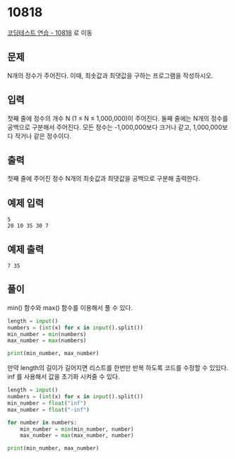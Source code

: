 # 10818

[코딩테스트 연습 - 10818][1] 로 이동

## 문제

N개의 정수가 주어진다. 이때, 최솟값과 최댓값을 구하는 프로그램을 작성하시오.

## 입력

첫째 줄에 정수의 개수 N (1 ≤ N ≤ 1,000,000)이 주어진다. 둘째 줄에는 N개의 정수를 공백으로 구분해서 주어진다. 모든 정수는 -1,000,000보다 크거나 같고, 1,000,000보다 작거나 같은 정수이다.

## 출력

첫째 줄에 주어진 정수 N개의 최솟값과 최댓값을 공백으로 구분해 출력한다.

## 예제 입력

```
5
20 10 35 30 7
```

## 예제 출력

```
7 35
```

## 풀이

min() 함수와 max() 함수를 이용해서 풀 수 있다.

```python
length = input()
numbers = (int(x) for x in input().split())
min_number = min(numbers)
max_number = max(numbers)

print(min_number, max_number)
```

만약 length의 길이가 길어지면 리스트를 한번만 반복 하도록 코드를 수정할 수 있있다.
inf 를 사용해서 값을 초기화 시켜줄 수 있다.

```python
length = input()
numbers = (int(x) for x in input().split())
min_number = float("inf")
max_number = float("-inf")

for number in numbers:
    min_number = min(min_number, number)
    max_number = max(max_number, number)

print(min_number, max_number)
```

[1]: https://www.acmicpc.net/problem/10818
